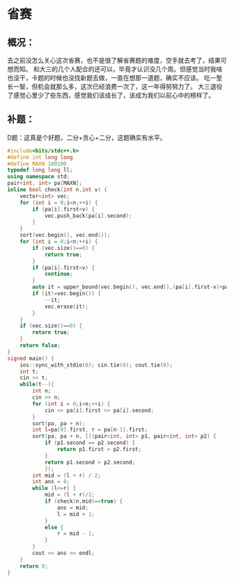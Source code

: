 # 省赛
## 概况：
去之前没怎么关心这次省赛，也不是很了解省赛题的难度，空手就去考了，结果可想而知。
和大三的几个人配合的还可以，毕竟才认识没几个周。但感觉当时我啥也没干，卡题的时候也没找新题去做，一直在想那一道题，确实不应该。
吃一堑长一智，但机会就那么多，这次已经浪费一次了，这一年得努努力了。
大三退役了感觉心里少了些东西，感觉我们该成长了，该成为我们以前心中的榜样了。
## 补题：
D题：这真是个好题，二分+贪心+二分，这题确实有水平。
```c++
#include<bits/stdc++.h>
#define int long long
#define MAXN 100100
typedef long long ll;
using namespace std;
pair<int, int> pa[MAXN];
inline bool check(int n,int v) {
	vector<int> vec;
	for (int i = 0;i<n;++i) {
		if (pa[i].first<v) {
			vec.push_back(pa[i].second);
		}
	}
	sort(vec.begin(), vec.end());
	for (int i = 0;i<n;++i) {
		if (vec.size()==0) {
			return true;
		}
		if (pa[i].first<v) {
			continue;
		}
		auto it = upper_bound(vec.begin(), vec.end(),(pa[i].first-v)+pa[i].second);
		if (it!=vec.begin()) {
			--it;
			vec.erase(it);
		}
	}
	if (vec.size()==0) {
		return true;
	}
	return false;
}
signed main() {
	ios::sync_with_stdio(0); cin.tie(0); cout.tie(0);
	int t;
	cin >> t;
	while(t--){
		int n;
		cin >> n;
		for (int i = 0;i<n;++i) {
			cin >> pa[i].first >> pa[i].second;
		}
		sort(pa, pa + n);
		int l=pa[0].first, r = pa[n-1].first;
		sort(pa, pa + n, [](pair<int, int> p1, pair<int, int> p2) {
			if (p1.second == p2.second) {
				return p1.first > p2.first;
			}
			return p1.second > p2.second;
			});
		int mid = (l + r) / 2;
		int ans = 0;
		while (l<=r) {
			mid = (l + r)/2;
			if (check(n,mid)==true) {
				ans = mid;
				l = mid + 1;
			}
			else {
				r = mid - 1;
			}
		}
		cout << ans << endl;
	}
	return 0;
}
```
